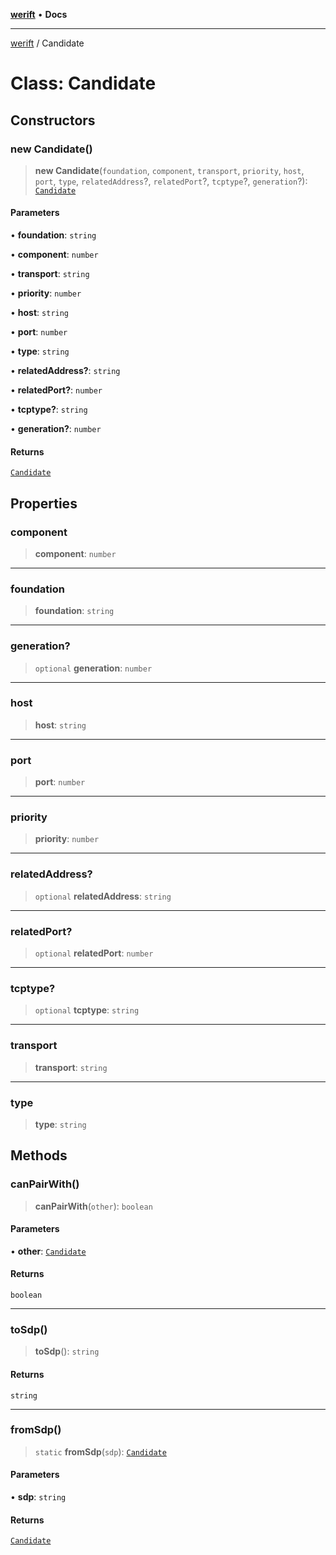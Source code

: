[**werift**](../README.md) • **Docs**

***

[werift](../globals.md) / Candidate

# Class: Candidate

## Constructors

### new Candidate()

> **new Candidate**(`foundation`, `component`, `transport`, `priority`, `host`, `port`, `type`, `relatedAddress`?, `relatedPort`?, `tcptype`?, `generation`?): [`Candidate`](Candidate.md)

#### Parameters

• **foundation**: `string`

• **component**: `number`

• **transport**: `string`

• **priority**: `number`

• **host**: `string`

• **port**: `number`

• **type**: `string`

• **relatedAddress?**: `string`

• **relatedPort?**: `number`

• **tcptype?**: `string`

• **generation?**: `number`

#### Returns

[`Candidate`](Candidate.md)

## Properties

### component

> **component**: `number`

***

### foundation

> **foundation**: `string`

***

### generation?

> `optional` **generation**: `number`

***

### host

> **host**: `string`

***

### port

> **port**: `number`

***

### priority

> **priority**: `number`

***

### relatedAddress?

> `optional` **relatedAddress**: `string`

***

### relatedPort?

> `optional` **relatedPort**: `number`

***

### tcptype?

> `optional` **tcptype**: `string`

***

### transport

> **transport**: `string`

***

### type

> **type**: `string`

## Methods

### canPairWith()

> **canPairWith**(`other`): `boolean`

#### Parameters

• **other**: [`Candidate`](Candidate.md)

#### Returns

`boolean`

***

### toSdp()

> **toSdp**(): `string`

#### Returns

`string`

***

### fromSdp()

> `static` **fromSdp**(`sdp`): [`Candidate`](Candidate.md)

#### Parameters

• **sdp**: `string`

#### Returns

[`Candidate`](Candidate.md)
